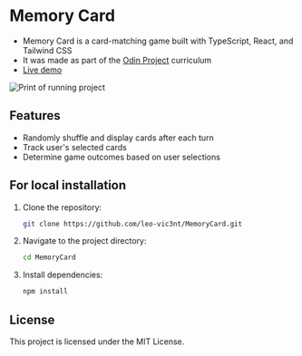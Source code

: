 # Memory Card

- Memory Card is a card-matching game built with TypeScript, React, and Tailwind CSS  
- It was made as part of the [Odin Project](https://www.theodinproject.com/) curriculum  
- [Live demo](https://memorycard-24j.pages.dev/)

![Print of running project](https://i.imgur.com/het0sBj.png)

## Features

- Randomly shuffle and display cards after each turn
- Track user's selected cards
- Determine game outcomes based on user selections

## For local installation

1. Clone the repository:
    ```sh
    git clone https://github.com/leo-vic3nt/MemoryCard.git
    ```
2. Navigate to the project directory:
    ```sh
    cd MemoryCard
    ```
3. Install dependencies:
    ```sh
    npm install
    ```

## License

This project is licensed under the MIT License.
